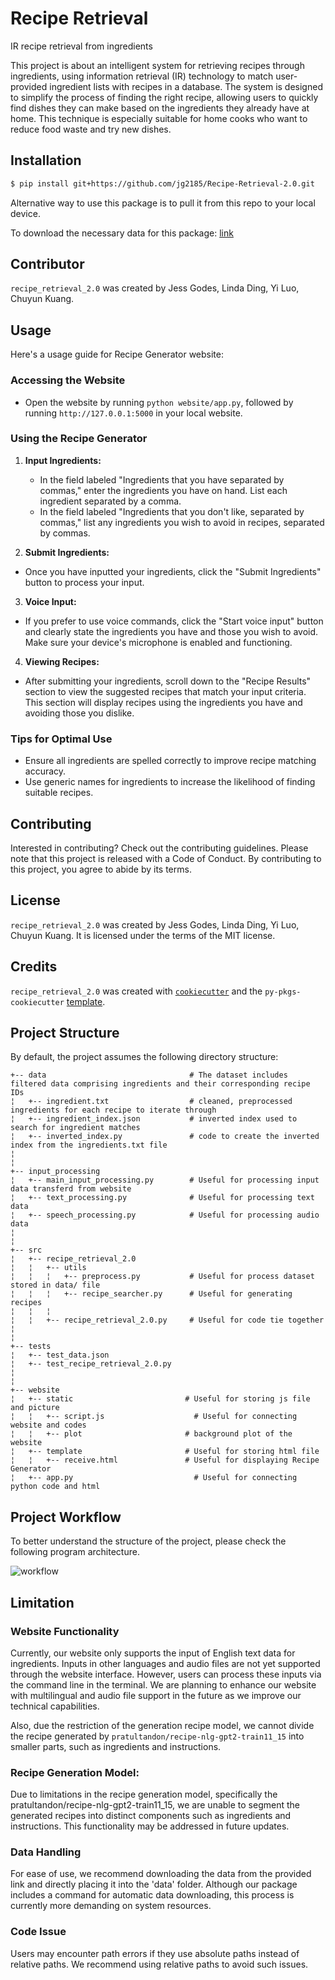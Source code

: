 # Recipe Retrieval

IR recipe retrieval from ingredients

This project is about an intelligent system for retrieving recipes through ingredients, using information retrieval (IR) technology to match user-provided ingredient lists with recipes in a database. The system is designed to simplify the process of finding the right recipe, allowing users to quickly find dishes they can make based on the ingredients they already have at home. This technique is especially suitable for home cooks who want to reduce food waste and try new dishes.

## Installation

```bash
$ pip install git+https://github.com/jg2185/Recipe-Retrieval-2.0.git
```
Alternative way to use this package is to pull it from this repo to your local device.

To download the necessary data for this package:
[link](https://drive.google.com/drive/folders/1ZRHldNCmdHYx_oCri1YJzakTDLacEa1h?usp=sharing)

## Contributor

`recipe_retrieval_2.0` was created by Jess Godes, Linda Ding, Yi Luo, Chuyun Kuang.

## Usage

Here's a usage guide for Recipe Generator website:

### Accessing the Website

* Open the website by running `python website/app.py`, followed by running `http://127.0.0.1:5000` in your local website. 

### Using the Recipe Generator

1. **Input Ingredients:**
   * In the field labeled "Ingredients that you have separated by commas," enter the ingredients you have on hand. List each ingredient separated by a comma.
   * In the field labeled "Ingredients that you don't like, separated by commas," list any ingredients you wish to avoid in recipes, separated by commas.

2. **Submit Ingredients:**
*  Once you have inputted your ingredients, click the "Submit Ingredients" button to process your input.

3. **Voice Input:**
* If you prefer to use voice commands, click the "Start voice input" button and clearly state the ingredients you have and those you wish to avoid. Make sure your device's microphone is enabled and functioning.

4. **Viewing Recipes:**
* After submitting your ingredients, scroll down to the "Recipe Results" section to view the suggested recipes that match your input criteria. This section will display recipes using the ingredients you have and avoiding those you dislike.

### Tips for Optimal Use
* Ensure all ingredients are spelled correctly to improve recipe matching accuracy.
* Use generic names for ingredients to increase the likelihood of finding suitable recipes.

## Contributing

Interested in contributing? Check out the contributing guidelines. Please note that this project is released with a Code of Conduct. By contributing to this project, you agree to abide by its terms.

## License

`recipe_retrieval_2.0` was created by Jess Godes, Linda Ding, Yi Luo, Chuyun Kuang. It is licensed under the terms of the MIT license.

## Credits

`recipe_retrieval_2.0` was created with [`cookiecutter`](https://cookiecutter.readthedocs.io/en/latest/) and the `py-pkgs-cookiecutter` [template](https://github.com/py-pkgs/py-pkgs-cookiecutter).

## Project Structure
By default, the project assumes the following directory structure:

    +-- data                                # The dataset includes filtered data comprising ingredients and their corresponding recipe IDs
    ¦   +-- ingredient.txt                  # cleaned, preprocessed ingredients for each recipe to iterate through
    ¦   +-- ingredient_index.json           # inverted index used to search for ingredient matches
    ¦   +-- inverted_index.py               # code to create the inverted index from the ingredients.txt file
    ¦
    ¦
    +-- input_processing                
    ¦   +-- main_input_processing.py        # Useful for processing input data transferd from website
    ¦   +-- text_processing.py              # Useful for processing text data
    ¦   +-- speech_processing.py            # Useful for processing audio data
    ¦
    ¦
    +-- src                                 
    ¦   +-- recipe_retrieval_2.0           
    ¦   ¦   +-- utils                       
    ¦   ¦   ¦   +-- preprocess.py           # Useful for process dataset stored in data/ file
    ¦   ¦   ¦   +-- recipe_searcher.py      # Useful for generating recipes 
    ¦   ¦   ¦
    ¦   ¦   +-- recipe_retrieval_2.0.py     # Useful for code tie together
    ¦
    ¦
    +-- tests
    ¦   +-- test_data.json
    ¦   +-- test_recipe_retrieval_2.0.py
    ¦
    ¦
    +-- website
    ¦   +-- static                         # Useful for storing js file and picture
    ¦   ¦   +-- script.js 		             # Useful for connecting website and codes 
    ¦   ¦   +-- plot                       # background plot of the website 
    ¦   +-- template                       # Useful for storing html file
    ¦   ¦   +-- receive.html               # Useful for displaying Recipe Generator 
    ¦   +-- app.py      	                 # Useful for connecting python code and html

## Project Workflow
To better understand the structure of the project, please check the following program architecture.

![workflow](DSAN5400_project.png)


## Limitation

### Website Functionality

Currently, our website only supports the input of English text data for ingredients. Inputs in other languages and audio files are not yet supported through the website interface. However, users can process these inputs via the command line in the terminal. We are planning to enhance our website with multilingual and audio file support in the future as we improve our technical capabilities.

Also, due the restriction of the generation recipe model, we cannot divide the recipe generated by `pratultandon/recipe-nlg-gpt2-train11_15` into smaller parts, such as ingredients and instructions. 

### Recipe Generation Model: 

Due to limitations in the recipe generation model, specifically the pratultandon/recipe-nlg-gpt2-train11_15, we are unable to segment the generated recipes into distinct components such as ingredients and instructions. This functionality may be addressed in future updates.

### Data Handling

For ease of use, we recommend downloading the data from the provided link and directly placing it into the 'data' folder. Although our package includes a command for automatic data downloading, this process is currently more demanding on system resources.

### Code Issue

Users may encounter path errors if they use absolute paths instead of relative paths. We recommend using relative paths to avoid such issues.
